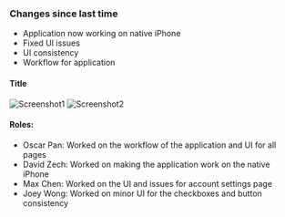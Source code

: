 ### Changes since last time

- Application now working on native iPhone
- Fixed UI issues
- UI consistency
- Workflow for application

#### Title
![Screenshot1](images/.png)
![Screenshot2](images/.png)

#### Roles:
- Oscar Pan: Worked on the workflow of the application and UI for all pages
- David Zech: Worked on making the application work on the native iPhone
- Max Chen:  Worked on the UI and issues for account settings page
- Joey Wong: Worked on minor UI for the checkboxes and button consistency

